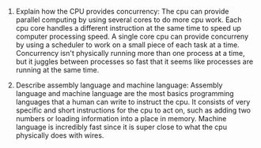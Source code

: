 <!-- Answers to the Short Answer Essay Questions go here -->

1. Explain how the CPU provides concurrency:
    The cpu can provide parallel computing by using several cores to do more cpu work. Each cpu core handles a different instruction at the same time to speed up computer processing speed. A single core cpu can provide concurreny by using a scheduler to work on a small piece of each task at a time. Concurrency isn't physically running more than one process at a time, but it juggles between processes so fast that it seems like processes are running at the same time.


2. Describe assembly language and machine language:
    Assembly language and machine language are the most basics programming languages that a human can write to instruct the cpu. It consists of very specific and short instructions for the cpu to act on, such as adding two numbers or loading information into a place in memory. Machine language is incredibly fast since it is super close to what the cpu physically does with wires.
